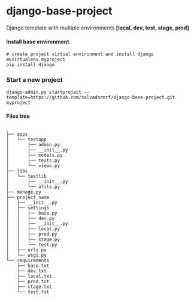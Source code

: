 django-base-project
===================

Django template with multiple environments **[local, dev, test, stage, prod]**



#### Install base environment
    # create project virtual environment and install django
    mkvirtualenv myproject
    pip install django
    
    
### Start a new project
    django-admin.py startproject --template=https://github.com/salvadormrf/django-base-project.git myproject




#### Files tree
	.
	├── apps
	│   └── testapp
	│       ├── admin.py
	│       ├── __init__.py
	│       ├── models.py
	│       ├── tests.py
	│       └── views.py
	├── libs
	│   └── testlib
	│       ├── __init__.py
	│       └── utils.py
	├── manage.py
	├── project_name
	│   ├── __init__.py
	│   ├── settings
	│   │   ├── base.py
	│   │   ├── dev.py
	│   │   ├── __init__.py
	│   │   ├── local.py
	│   │   ├── prod.py
	│   │   ├── stage.py
	│   │   └── test.py
	│   ├── urls.py
	│   └── wsgi.py
	└── requirements
	    ├── base.txt
	    ├── dev.txt
	    ├── local.txt
	    ├── prod.txt
	    ├── stage.txt
	    └── test.txt

